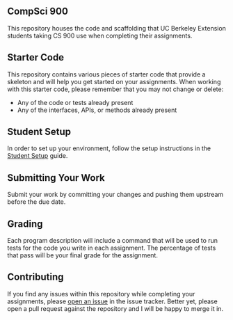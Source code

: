 CompSci 900
-----------
This repository houses the code and scaffolding that UC Berkeley Extension students taking CS 900
use when completing their assignments.

Starter Code
------------
This repository contains various pieces of starter code that provide a skeleton and will help you
get started on your assignments. When working with this starter code, please remember that you may
not change or delete:

- Any of the code or tests already present
- Any of the interfaces, APIs, or methods already present

Student Setup
-------------
In order to set up your environment, follow the setup instructions in the [Student
Setup](https://github.com/fsareshwala/cs900/blob/master/student-setup.md) guide.

Submitting Your Work
--------------------
Submit your work by committing your changes and pushing them upstream before the due date.

Grading
-------
Each program description will include a command that will be used to run tests for the code you
write in each assignment. The percentage of tests that pass will be your final grade for the
assignment.

Contributing
------------
If you find any issues within this repository while completing your assignments, please [open an
issue](https://github.com/fsareshwala/cs900/issues/new) in the issue tracker. Better yet, please
open a pull request against the repository and I will be happy to merge it in.
